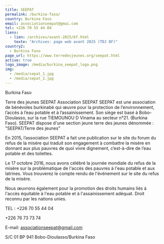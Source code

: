 ```yaml
---
title: SEEPAT
permalink: /burkina-faso/
country: Burkina Faso
email: associationseepat@gmai.com
tel: +226 70 55 44 04
liens:
  - lien: /archives/avant-2025/bf.html
    texte: "Archives: page web avant 2025 (TDJ BF)"
country2:
  - Burkina Faso
page_url: https://www.terredesjeunes.org/seepat.html
active: true
logo_image: /media/burkina_seepat_logo.png
img:
  - /media/sepat_1.jpg
  - /media/sepat_2.jpg
---
```

Burkina Faso

Terre des jeunes SEEPAT
Association SEEPAT
SEEPAT est une association de bénévoles burkinabè qui œuvre pour la protection de l’environnement, l’accès à l’eau potable et à l’assainissement. Son siège est basé à Bobo-Dioulasso, sur la rue TIEMOUNOU D Vinama au secteur n°21. (Burkina Faso). SEEPAT dispose d'une section jeune terre des jeunes dénommée : "SEEPAT/Terre des jeunes"


En 2015, l’association SEEPAT a fait une publication sur le site du forum du refus de la misère qui traduit son engagement à combattre la misère en donnant aux plus pauvres de quoi vivre dignement, c’est-à-dire de l’eau potable et des toilettes.


Le 17 octobre 2016, nous avons célébré la journée mondiale du refus de la misère sur la problématique de l'accès des pauvres à l'eau potable et aux latrines. Vous trouverez le compte rendu de l'événement sur le site du refus de la misère.


Nous œuvrons également pour la promotion des droits humains liés à l'accès équitable à l'eau potable et à l'assainissement adéquat. Droit reconnu par les nations unies.


TEL : +226 70 55 44 04


+226 76 73 73 74


E-mail: associationseepat@gmail.com


S/C 01 BP 941 Bobo-Dioulasso/Burkina Faso
